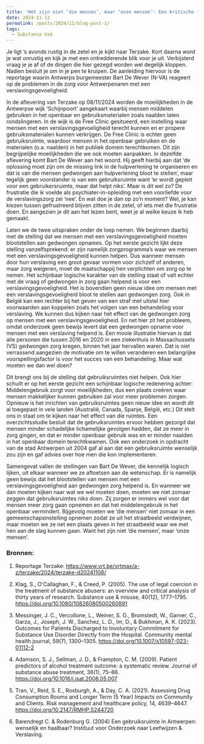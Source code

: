```yaml
---
title: 'Het zijn niet ‘die mensen’, maar ‘onze mensen’: Een kritische factcheck van twee uitspraken van Bart De Wever omtrent middelengebruik.'
date: 2024-11-12
permalink: /posts/2024/11/blog-post-1/
tags:
  - Substance Use
---
```

Je ligt ’s avonds rustig in de zetel en je kijkt naar Terzake. Kort daarna word je wat onrustig en kijk je met een ontredderende blik voor je uit. Verbijsterd vraag je je af of de dingen die hier gezegd worden wel degelijk kloppen. Nadien besluit je om in je pen te kruipen. De aanleiding hiervoor is de reportage waarin Antwerps burgemeester Bart De Wever (N-VA) reageert op de problemen in de zorg voor Antwerpenaren met een verslavingsgevoeligheid.

In de aflevering van Terzake op 08/11/2024 worden de moeilijkheden in de Antwerpse wijk ‘Schijnpoort’ aangekaart waarbij mensen middelen gebruiken in het openbaar en gebruiksmaterialen zoals naalden laten rondslingeren. In de wijk is de Free Clinic gesitueerd, een instelling waar mensen met een verslavingsgevoeligheid terecht kunnen en er propere gebruiksmaterialen kunnen verkrijgen. De Free Clinic is echter geen gebruiksruimte, waardoor mensen in het openbaar gebruiken en de materialen (o.a. naalden) in het publiek domein terechtkomen. Dit zijn begrijpelijke moeilijkheden die we ook moeten aanpakken. In dezelfde aflevering komt Bart De Wever aan het woord. Hij geeft hierbij aan dat ‘de oplossing moet zijn om de missing link in de hulpverlening te organiseren en dat is van die mensen gedwongen aan hulpverlening bloot te stellen’, maar tegelijk geen voorstander is van een gebruiksruimte want ‘er wordt gepleit voor een gebruikersruimte, maar dat helpt niks’. Maar is dit wel zo? De frustratie die ik voelde als psychiater-in-opleiding met een voorliefde voor de verslavingszorg zei ‘nee’. En wat doe je dan op zo’n moment? Wel, je kan kiezen tussen gefrustreerd blijven zitten in de zetel, of iets met die frustratie doen. En aangezien je dit aan het lezen bent, weet je al welke keuze ik heb gemaakt.

Laten we de twee uitspraken onder de loep nemen. We beginnen daarbij met de stelling dat we mensen met een verslavingsgevoeligheid moeten blootstellen aan gedwongen opnames. Op het eerste gezicht lijkt deze stelling vanzelfsprekend: er zijn namelijk zorgprogramma’s waar we mensen met een verslavingsgevoeligheid kunnen helpen. Dus wanneer mensen door hun verslaving een groot gevaar vormen voor zichzelf of anderen, maar zorg weigeren, moet de maatschappij hen verplichten om zorg op te nemen. Het schijnbaar logische karakter van de stelling staat of valt echter met de vraag of gedwongen in zorg gaan helpend is voor een verslavingsgevoeligheid. Het is bovendien geen nieuw idee om mensen met een verslavingsgevoeligheid bloot te stellen aan gedwongen zorg. Ook in België kan een rechter bij het geven van een straf met uitstel hier voorwaarden aan koppelen zoals het volgen van een behandeling voor verslaving. We kunnen dus kijken naar het effect van de gedwongen zorg op mensen met een verslavingsgevoeligheid. En net hier zit het probleem, omdat onderzoek geen bewijs levert dat een gedwongen opname voor mensen met een verslaving helpend is. Een mooie illustratie hiervan is dat alle personen die tussen 2016 en 2020 in een ziekenhuis in Massachussets (VS) gedwongen zorg kregen, binnen het jaar hervallen waren. Dat is niet verrassend aangezien de motivatie om te willen veranderen een belangrijke voorspellingsfactor is voor het succes van een behandeling. Maar wat moeten we dan wel doen?

Dit brengt ons bij de stelling dat gebruiksruimtes niet helpen. Ook hier schuilt er op het eerste gezicht een schijnbaar logische redenering achter: Middelengebruik zorgt voor moeilijkheden, dus een plaats creëren waar mensen makkelijker kunnen gebruiken zal voor meer problemen zorgen. Opnieuw is het inrichten van gebruiksruimtes geen nieuw idee en wordt dit al toegepast in vele landen (Australië, Canada, Spanje, België, etc.) Dit stelt ons in staat om te kijken naar het effect van die ruimtes. Een overzichtsstudie besluit dat de gebruiksruimtes ervoor hebben gezorgd dat mensen minder schadelijke lichamelijke gevolgen hadden, dat ze meer in zorg gingen, en dat er minder openbaar gebruik was en er minder naalden in het openbaar domein terechtkwamen. Ook een onderzoek in opdracht van de stad Antwerpen uit 2004 gaf al aan dat een gebruiksruimte wenselijk zou zijn en gaf advies over hoe men die kon implementeren.

Samengevat vallen de stellingen van Bart De Wever, die kennelijk logisch lijken, uit elkaar wanneer we ze aftoetsen aan de wetenschap. Er is namelijk geen bewijs dat het blootstellen van mensen met een verslavingsgevoeligheid aan gedwongen zorg helpend is. En wanneer we dan moeten kijken naar wat we wel moeten doen, moeten we niet zomaar zeggen dat gebruiksruimtes niks doen. Zij zorgen er immers wel voor dat mensen meer zorg gaan opnemen en dat het middelengebruik in het openbaar vermindert. Bijgevolg moeten we ‘die mensen’ niet zomaar in een gemeenschapsinstelling opnemen zodat ze uit het straatbeeld verdwijnen, maar moeten we ze net een plaats geven in het straatbeeld waar we met hen aan de slag kunnen gaan. Want het zijn niet ‘die mensen’, maar ‘onze mensen’.

### Bronnen:

1) Reportage Terzake: https://www.vrt.be/vrtmax/a-z/terzake/2024/terzake-d20241108/

2) Klag, S., O'Callaghan, F., & Creed, P. (2005). The use of legal coercion in the treatment of substance abusers: an overview and critical analysis of thirty years of research. Substance use & misuse, 40(12), 1777–1795. https://doi.org/10.1080/10826080500260891

3) Messinger, J. C., Vercollone, L., Weiner, S. G., Bromstedt, W., Garner, C., Garza, J., Joseph, J. W., Sanchez, L. D., Im, D., & Bukhman, A. K. (2023). Outcomes for Patients Discharged to Involuntary Commitment for Substance Use Disorder Directly from the Hospital. Community mental health journal, 59(7), 1300–1305. https://doi.org/10.1007/s10597-023-01112-2

3) Adamson, S. J., Sellman, J. D., & Frampton, C. M. (2009). Patient predictors of alcohol treatment outcome: a systematic review. Journal of substance abuse treatment, 36(1), 75–86. https://doi.org/10.1016/j.jsat.2008.05.007

4) Tran, V., Reid, S. E., Roxburgh, A., & Day, C. A. (2021). Assessing Drug Consumption Rooms and Longer Term (5 Year) Impacts on Community and Clients. Risk management and healthcare policy, 14, 4639–4647. https://doi.org/10.2147/RMHP.S244720

5) Barendregt C. & Rodenburg G. (2004) Een gebruiksruimte in Antwerpen:
wenselijk en haalbaar? Instituut voor Onderzoek naar Leefwijzen & Verslaving.
